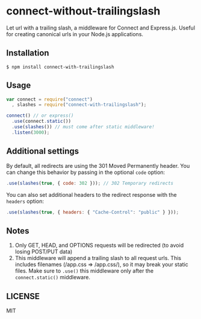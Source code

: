 connect-without-trailingslash
===============

Let url with a trailing slash, a middleware for Connect and Express.js. Useful for creating canonical urls in your Node.js applications.

## Installation

```
$ npm install connect-with-trailingslash
```

## Usage

```javascript
var connect = require("connect")
  , slashes = require("connect-with-trailingslash");

connect() // or express()
  .use(connect.static())
  .use(slashes()) // must come after static middleware!
  .listen(3000);
```

## Additional settings

By default, all redirects are using the 301 Moved Permanently header. You can change this behavior by passing in the optional `code` option:

```javascript
.use(slashes(true, { code: 302 })); // 302 Temporary redirects
```

You can also set additional headers to the redirect response with the `headers` option:

```javascript
.use(slashes(true, { headers: { "Cache-Control": "public" } }));
```

## Notes

1. Only GET, HEAD, and OPTIONS requests will be redirected (to avoid losing POST/PUT data)
2. This middleware will append a trailing slash to all request urls. This includes filenames (/app.css => /app.css/), so it may break your static files. Make sure to `.use()` this middleware only after the `connect.static()` middleware.

## LICENSE

MIT
